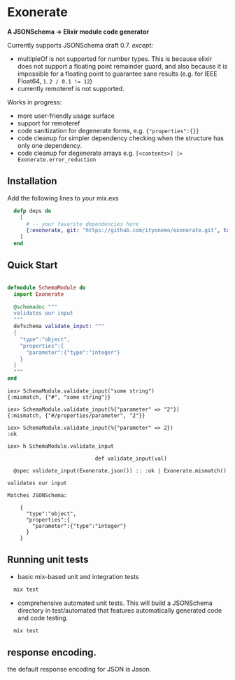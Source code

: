 # Exonerate

**A JSONSchema -> Elixir module code generator**

Currently supports JSONSchema draft 0.7.  *except:*

- multipleOf is not supported for number types.  This is because
elixir does not support a floating point remainder guard, and also
because it is impossible for a floating point to guarantee sane results
(e.g. for IEEE Float64, `1.2 / 0.1 != 12`)
- currently remoteref is not supported.

Works in progress:

- more user-friendly usage surface
- support for remoteref
- code sanitization for degenerate forms, e.g. `{"properties":{}}`
- code cleanup for simpler dependency checking when the structure has only one dependency.
- code cleanup for degenerate arrays e.g. `[<contents>] |> Exonerate.error_reduction`

## Installation

Add the following lines to your mix.exs

```elixir
  defp deps do
    [
      # -- your favorite dependencies here
      {:exonerate, git: "https://github.com/ityonemo/exonerate.git", tag: "master"},
    ]
  end
```

## Quick Start

```elixir

defmodule SchemaModule do
  import Exonerate

  @schemadoc """
  validates our input
  """
  defschema validate_input: """
  {
    "type":"object",
    "properties":{
      "parameter":{"type":"integer"}
    }
  }
  """
end
```
```
iex> SchemaModule.validate_input("some string")
{:mismatch, {"#", "some string"}}

iex> SchemaModule.validate_input(%{"parameter" => "2"})
{:mismatch, {"#/properties/parameter", "2"}}

iex> SchemaModule.validate_input(%{"parameter" => 2})
:ok

iex> h SchemaModule.validate_input

                            def validate_input(val)

  @spec validate_input(Exonerate.json()) :: :ok | Exonerate.mismatch()

validates our input

Matches JSONSchema:

    {
      "type":"object",
      "properties":{
        "parameter":{"type":"integer"}
      }
    }

```


## Running unit tests

- basic mix-based unit and integration tests

```bash
  mix test
```

- comprehensive automated unit tests.  This will build a JSONSchema directory in
test/automated that features automatically generated code and code testing.

```bash
  mix test
```

## response encoding.

the default response encoding for JSON is Jason.
